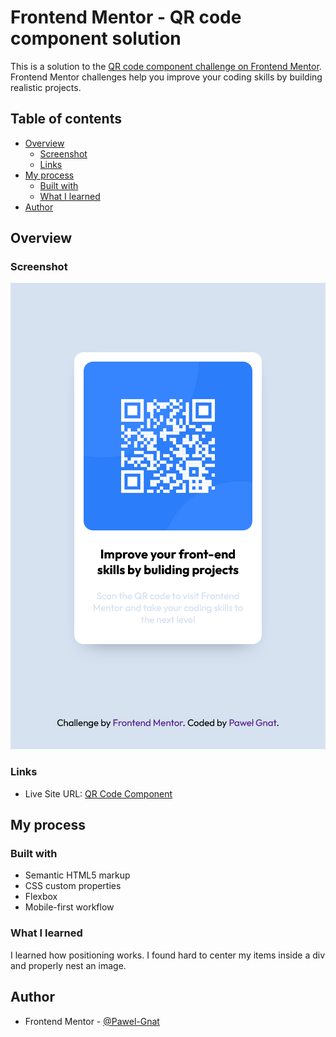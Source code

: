 # Frontend Mentor - QR code component solution

This is a solution to the [QR code component challenge on Frontend Mentor](https://www.frontendmentor.io/challenges/qr-code-component-iux_sIO_H). Frontend Mentor challenges help you improve your coding skills by building realistic projects. 

## Table of contents

- [Overview](#overview)
  - [Screenshot](#screenshot)
  - [Links](#links)
- [My process](#my-process)
  - [Built with](#built-with)
  - [What I learned](#what-i-learned)
- [Author](#author)

## Overview

### Screenshot

![](./screenshot.png)

### Links

- Live Site URL: [QR Code Component](https://pawel-gnat.github.io/Frontend-Mentor-QR-code-component)

## My process

### Built with

- Semantic HTML5 markup
- CSS custom properties
- Flexbox
- Mobile-first workflow

### What I learned

I learned how positioning works. I found hard to center my items inside a div and properly nest an image. 

## Author

- Frontend Mentor - [@Pawel-Gnat](https://www.frontendmentor.io/profile/Pawel-Gnat)

